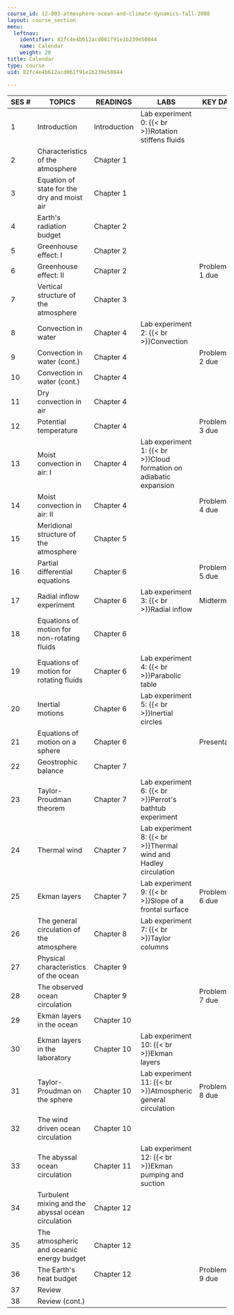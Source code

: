 ```yaml
---
course_id: 12-003-atmosphere-ocean-and-climate-dynamics-fall-2008
layout: course_section
menu:
  leftnav:
    identifier: 82fc4e4b612acd061f91e1b239e50844
    name: Calendar
    weight: 20
title: Calendar
type: course
uid: 82fc4e4b612acd061f91e1b239e50844

---
```


| SES # | TOPICS | READINGS | LABS | KEY DATES |
| --- | --- | --- | --- | --- |
| 1 | Introduction | Introduction | Lab experiment 0:  {{< br >}}Rotation stiffens fluids | &nbsp; |
| 2 | Characteristics of the atmosphere | Chapter 1 | &nbsp; |
| 3 | Equation of state for the dry and moist air | Chapter 1 | &nbsp; |
| 4 | Earth's radiation budget | Chapter 2 | &nbsp; |
| 5 | Greenhouse effect: I | Chapter 2 | &nbsp; |
| 6 | Greenhouse effect: II | Chapter 2 | &nbsp; | Problem set 1 due |
| 7 | Vertical structure of the atmosphere | Chapter 3 | &nbsp; |
| 8 | Convection in water | Chapter 4 | Lab experiment 2:  {{< br >}}Convection | &nbsp; |
| 9 | Convection in water (cont.) | Chapter 4 | &nbsp; | Problem set 2 due |
| 10 | Convection in water (cont.) | Chapter 4 | &nbsp; |
| 11 | Dry convection in air | Chapter 4 | &nbsp; |
| 12 | Potential temperature | Chapter 4 | &nbsp; | Problem set 3 due |
| 13 | Moist convection in air: I | Chapter 4 | Lab experiment 1:  {{< br >}}Cloud formation on adiabatic expansion | &nbsp; |
| 14 | Moist convection in air: II | Chapter 4 | &nbsp; | Problem set 4 due |
| 15 | Meridional structure of the atmosphere | Chapter 5 | &nbsp; |
| 16 | Partial differential equations | Chapter 6 | &nbsp; | Problem set 5 due |
| 17 | Radial inflow experiment | Chapter 6 | Lab experiment 3:  {{< br >}}Radial inflow | Midterm due |
| 18 | Equations of motion for non-rotating fluids | Chapter 6 | &nbsp; |
| 19 | Equations of motion for rotating fluids | Chapter 6 | Lab experiment 4:  {{< br >}}Parabolic table | &nbsp; |
| 20 | Inertial motions | Chapter 6 | Lab experiment 5:  {{< br >}}Inertial circles | &nbsp; |
| 21 | Equations of motion on a sphere | Chapter 6 | &nbsp; | Presentations |
| 22 | Geostrophic balance | Chapter 7 | &nbsp; |
| 23 | Taylor-Proudman theorem | Chapter 7 | Lab experiment 6:  {{< br >}}Perrot's bathtub experiment | &nbsp; |
| 24 | Thermal wind | Chapter 7 | Lab experiment 8:  {{< br >}}Thermal wind and Hadley circulation | &nbsp; |
| 25 | Ekman layers | Chapter 7 | Lab experiment 9:  {{< br >}}Slope of a frontal surface | Problem set 6 due |
| 26 | The general circulation of the atmosphere | Chapter 8 | Lab experiment 7:  {{< br >}}Taylor columns | &nbsp; |
| 27 | Physical characteristics of the ocean | Chapter 9 | &nbsp; |
| 28 | The observed ocean circulation | Chapter 9 | &nbsp; | Problem set 7 due |
| 29 | Ekman layers in the ocean | Chapter 10 | &nbsp; |
| 30 | Ekman layers in the laboratory | Chapter 10 | Lab experiment 10:  {{< br >}}Ekman layers | &nbsp; |
| 31 | Taylor-Proudman on the sphere | Chapter 10 | Lab experiment 11:  {{< br >}}Atmospheric general circulation | Problem set 8 due |
| 32 | The wind driven ocean circulation | Chapter 10 | &nbsp; |
| 33 | The abyssal ocean circulation | Chapter 11 | Lab experiment 12:  {{< br >}}Ekman pumping and suction | &nbsp; |
| 34 | Turbulent mixing and the abyssal ocean circulation | Chapter 12 | &nbsp; |
| 35 | The atmospheric and oceanic energy budget | Chapter 12 | &nbsp; |
| 36 | The Earth's heat budget | Chapter 12 | &nbsp; | Problem set 9 due |
| 37 | Review | &nbsp; |
| 38 | Review (cont.) | &nbsp; |